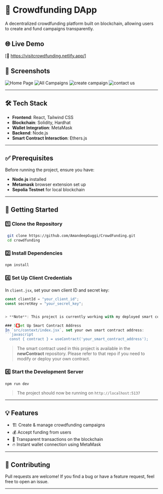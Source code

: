 # 🚀 Crowdfunding DApp

A decentralized crowdfunding platform built on blockchain, allowing users to create and fund campaigns transparently. 

## 🌐 Live Demo
[🔗 https://visitcrowdfunding.netlify.app/]

## 📸 Screenshots
![Home Page](<Screenshot 2025-02-17 at 12.30.30 PM.png>)
![All Campaigns](<Screenshot 2025-02-17 at 1.18.59 PM.png>)
![create campaign](<Screenshot 2025-02-17 at 12.31.22 PM.png>)
![contact us](<Screenshot 2025-02-17 at 1.48.22 PM.png>)

---

## 🛠️ Tech Stack
- **Frontend**: React, Tailwind CSS
- **Blockchain**: Solidity, Hardhat
- **Wallet Integration**: MetaMask
- **Backend**: Node.js 
- **Smart Contract Interaction**: Ethers.js

---

## ✅ Prerequisites
Before running the project, ensure you have:
- **Node.js** installed
- **Metamask** browser extension set up
- **Sepolia Testnet** for local blockchain 

---

## 🚀 Getting Started

### 1️⃣ Clone the Repository
```bash
 git clone https://github.com/AmandeepGuggi/CrowdFunding.git
 cd crowdfunding
```

### 2️⃣ Install Dependencies
```bash
npm install
```

### 4️⃣ Set Up Client Credentials
In `client.jsx`, set your own client ID and secret key:
```javascript
const clientId = "your_client_id";
const secretKey = "your_secret_key";


> **Note**: This project is currently working with my deployed smart contract. If you want to use your own smart contract, replace smart contract address as followed :

### 5️⃣ Set Up Smart Contract Address
In `src/context/index.jsx`, set your own smart contract address:
```javascript
  const { contract } = useContract('your_smart_contract_address');
```
> The smart contract used in this project is available in the **newContract** repository. Please refer to that repo if you need to modify or deploy your own contract.

### 4️⃣ Start the Development Server
```bash
npm run dev
```
> The project should now be running on `http://localhost:5137`

---



## 💡 Features
- 🏗️ Create & manage crowdfunding campaigns
- 💰 Accept funding from users
- 🔗 Transparent transactions on the blockchain
- 🔥 Instant wallet connection using MetaMask

---

## 🤝 Contributing
Pull requests are welcome! If you find a bug or have a feature request, feel free to open an issue.

---

